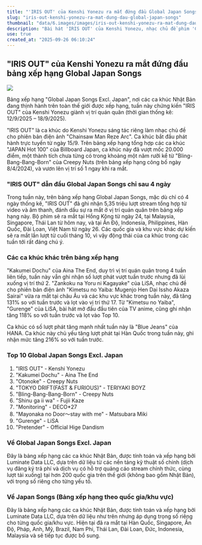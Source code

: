 ```yaml
---
title: "'IRIS OUT' của Kenshi Yonezu ra mắt đứng đầu Global Japan Songs"
slug: "iris-out-kenshi-yonezu-ra-mat-dung-dau-global-japan-songs"
thumbnail: "data/6.images/images/iris-out-kenshi-yonezu-ra-mat-dung-dau-global-japan-songs.webp"
description: "Bài hát 'IRIS OUT' của Kenshi Yonezu, nhạc chủ đề phim 'Chainsaw Man Reze Arc', đã ra mắt ở vị trí số một trên bảng xếp hạng Global Japan Songs Excl. Japan chỉ sau 4 ngày thống kê, với 5.35 triệu lượt stream."
use: true
created_at: "2025-09-26 06:10:24"
---
```


## "IRIS OUT" của Kenshi Yonezu ra mắt đứng đầu bảng xếp hạng Global Japan Songs

![](/images/20250925-00154015-exp-000-1-view.webp)

Bảng xếp hạng "Global Japan Songs Excl. Japan", nơi các ca khúc Nhật Bản đang thịnh hành trên toàn thế giới được xếp hạng, tuần này chứng kiến "IRIS OUT" của Kenshi Yonezu giành vị trí quán quân (thời gian thống kê: 12/9/2025 – 18/9/2025).

"IRIS OUT" là ca khúc do Kenshi Yonezu sáng tác riêng làm nhạc chủ đề cho phiên bản điện ảnh "Chainsaw Man Reze Arc". Ca khúc bắt đầu phát hành trực tuyến từ ngày 15/9. Trên bảng xếp hạng tổng hợp các ca khúc "JAPAN Hot 100" của Billboard Japan, ca khúc này đã vượt mốc 20.000 điểm, một thành tích chưa từng có trong khoảng một năm rưỡi kể từ "Bling-Bang-Bang-Born" của Creepy Nuts (trên bảng xếp hạng công bố ngày 8/4/2024), và vươn lên vị trí số 1 ngay khi ra mắt.

### "IRIS OUT" dẫn đầu Global Japan Songs chỉ sau 4 ngày

Trong tuần này, trên bảng xếp hạng Global Japan Songs, mặc dù chỉ có 4 ngày thống kê, "IRIS OUT" đã ghi nhận 5,35 triệu lượt stream tổng hợp từ video và âm thanh, đánh dấu sự ra mắt ở vị trí quán quân trên bảng xếp hạng này. Bộ phim sẽ ra mắt tại Hồng Kông từ ngày 24, tại Malaysia, Singapore, Thái Lan từ hôm nay, và tại Ấn Độ, Indonesia, Philippines, Hàn Quốc, Đài Loan, Việt Nam từ ngày 26. Các quốc gia và khu vực khác dự kiến sẽ ra mắt lần lượt từ cuối tháng 10, vì vậy động thái của ca khúc trong các tuần tới rất đáng chú ý.

### Các ca khúc khác trên bảng xếp hạng

"Kakumei Dochu" của Aina The End, duy trì vị trí quán quân trong 4 tuần liên tiếp, tuần này vẫn ghi nhận số lượt phát vượt tuần trước nhưng đã lùi xuống vị trí thứ 2. "Zankoku na Yoru ni Kagayake" của LiSA, nhạc chủ đề cho phiên bản điện ảnh "Kimetsu no Yaiba: Mugenjo Hen Dai Issho Akaza Sairai" vừa ra mắt tại châu Âu và các khu vực khác trong tuần này, đã tăng 131% so với tuần trước và lọt vào vị trí thứ 17. Từ "Kimetsu no Yaiba", "Gurenge" của LiSA, bài hát mở đầu đầu tiên của TV anime, cũng ghi nhận tăng 118% so với tuần trước và lọt vào Top 10.

Ca khúc có số lượt phát tăng mạnh nhất tuần này là "Blue Jeans" của HANA. Ca khúc này chủ yếu tăng lượt phát tại Hàn Quốc trong tuần này, ghi nhận mức tăng 216% so với tuần trước.

### Top 10 Global Japan Songs Excl. Japan

1.  "IRIS OUT" - Kenshi Yonezu
2.  "Kakumei Dochu" - Aina The End
3.  "Otonoke" - Creepy Nuts
4.  "TOKYO DRIFT(FAST & FURIOUS)" - TERIYAKI BOYZ
5.  "Bling-Bang-Bang-Born" - Creepy Nuts
6.  "Shinu ga ii wa" - Fujii Kaze
7.  "Monitoring" - DECO*27
8.  "Mayonaka no Door～stay with me" - Matsubara Miki
9.  "Gurenge" - LiSA
10. "Pretender" - Official Hige Dandism

### Về Global Japan Songs Excl. Japan

Đây là bảng xếp hạng các ca khúc Nhật Bản, được tính toán và xếp hạng bởi Luminate Data LLC, dựa trên dữ liệu từ các nền tảng kỹ thuật số chính (dịch vụ đăng ký trả phí và dịch vụ có hỗ trợ quảng cáo stream chính thức, cùng lượt tải xuống) tại hơn 200 quốc gia trên thế giới (không bao gồm Nhật Bản), với trọng số riêng cho từng yếu tố.

### Về Japan Songs (Bảng xếp hạng theo quốc gia/khu vực)

Đây là bảng xếp hạng các ca khúc Nhật Bản, được tính toán và xếp hạng bởi Luminate Data LLC, dựa trên dữ liệu như trên nhưng áp dụng trọng số riêng cho từng quốc gia/khu vực. Hiện tại đã ra mắt tại Hàn Quốc, Singapore, Ấn Độ, Pháp, Anh, Mỹ, Brazil, Nam Phi, Thái Lan, Đài Loan, Đức, Indonesia, Malaysia và sẽ tiếp tục được bổ sung.